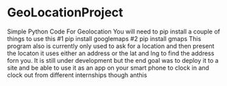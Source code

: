 # GeoLocationProject
Simple Python Code For Geolocation 
You will need to pip install a couple of things to use this 
#1 pip install googlemaps
#2 pip install gmaps
This program also is currently only used to ask for a location and then present the locaton 
it uses either an address or the lat and lng to find the address forn you.
It is still under development but the end goal was to deploy it to a site and be able to use
it as an app on your smart phone to clock in and clock out from different internships though anthis 
